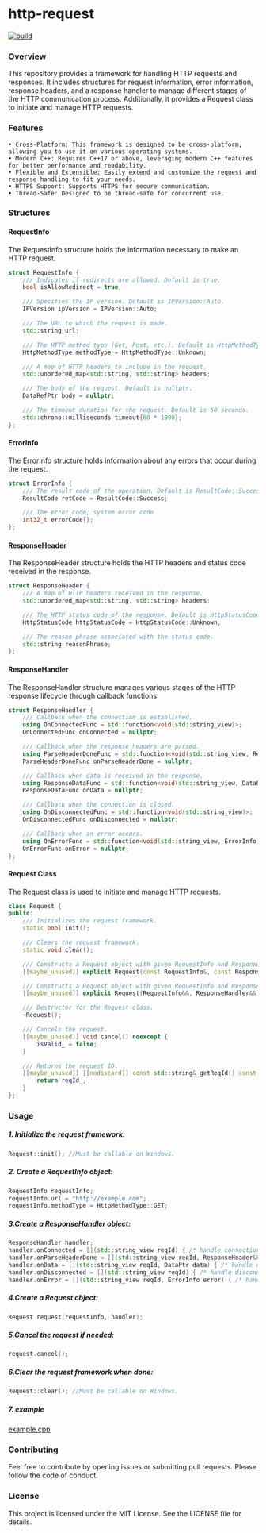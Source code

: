 # http-request
[![build](https://github.com/Nevermore1994/http-request/workflows/build/badge.svg)](https://github.com/Nevermore1994/http-request/actions)
### Overview
This repository provides a framework for handling HTTP requests and responses. It includes structures for request information, error information, response headers, and a response handler to manage different stages of the HTTP communication process. Additionally, it provides a Request class to initiate and manage HTTP requests.

### Features

    • Cross-Platform: This framework is designed to be cross-platform, allowing you to use it on various operating systems.
    • Modern C++: Requires C++17 or above, leveraging modern C++ features for better performance and readability.
    • Flexible and Extensible: Easily extend and customize the request and response handling to fit your needs.
    • HTTPS Support: Supports HTTPS for secure communication.
    • Thread-Safe: Designed to be thread-safe for concurrent use.

### Structures

#### RequestInfo
The RequestInfo structure holds the information necessary to make an HTTP request.
```c++
struct RequestInfo {
    /// Indicates if redirects are allowed. Default is true.
    bool isAllowRedirect = true;

    /// Specifies the IP version. Default is IPVersion::Auto.
    IPVersion ipVersion = IPVersion::Auto;

    /// The URL to which the request is made.
    std::string url;

    /// The HTTP method type (Get, Post, etc.). Default is HttpMethodType::Unknown.
    HttpMethodType methodType = HttpMethodType::Unknown;

    /// A map of HTTP headers to include in the request.
    std::unordered_map<std::string, std::string> headers;

    /// The body of the request. Default is nullptr.
    DataRefPtr body = nullptr;

    /// The timeout duration for the request. Default is 60 seconds.
    std::chrono::milliseconds timeout{60 * 1000};
};
```

#### ErrorInfo
The ErrorInfo structure holds information about any errors that occur during the request.
```c++
struct ErrorInfo {
    /// The result code of the operation. Default is ResultCode::Success.
    ResultCode retCode = ResultCode::Success;

    /// The error code, system error code
    int32_t errorCode{};
};
```

#### ResponseHeader
The ResponseHeader structure holds the HTTP headers and status code received in the response.
```c++
struct ResponseHeader {
    /// A map of HTTP headers received in the response.
    std::unordered_map<std::string, std::string> headers;

    /// The HTTP status code of the response. Default is HttpStatusCode::Unknown.
    HttpStatusCode httpStatusCode = HttpStatusCode::Unknown;

    /// The reason phrase associated with the status code.
    std::string reasonPhrase;
};
```

#### ResponseHandler
The ResponseHandler structure manages various stages of the HTTP response lifecycle through callback functions.
```c++
struct ResponseHandler {
    /// Callback when the connection is established.
    using OnConnectedFunc = std::function<void(std::string_view)>;
    OnConnectedFunc onConnected = nullptr;

    /// Callback when the response headers are parsed.
    using ParseHeaderDoneFunc = std::function<void(std::string_view, ResponseHeader&&)>;
    ParseHeaderDoneFunc onParseHeaderDone = nullptr;

    /// Callback when data is received in the response.
    using ResponseDataFunc = std::function<void(std::string_view, DataPtr data)>;
    ResponseDataFunc onData = nullptr;

    /// Callback when the connection is closed.
    using OnDisconnectedFunc = std::function<void(std::string_view)>;
    OnDisconnectedFunc onDisconnected = nullptr;

    /// Callback when an error occurs.
    using OnErrorFunc = std::function<void(std::string_view, ErrorInfo)>;
    OnErrorFunc onError = nullptr;
};
```

#### Request Class
The Request class is used to initiate and manage HTTP requests.
```c++
class Request {
public:
    /// Initializes the request framework.
    static bool init();

    /// Clears the request framework.
    static void clear();

    /// Constructs a Request object with given RequestInfo and ResponseHandler. May cause performance degradation due to data copying.
    [[maybe_unused]] explicit Request(const RequestInfo&, const ResponseHandler& );

    /// Constructs a Request object with given RequestInfo and ResponseHandler using move semantics.
    [[maybe_unused]] explicit Request(RequestInfo&&, ResponseHandler&&);

    /// Destructor for the Request class.
    ~Request();

    /// Cancels the request.
    [[maybe_unused]] void cancel() noexcept {
        isValid_ = false;
    }

    /// Returns the request ID.
    [[maybe_unused]] [[nodiscard]] const std::string& getReqId() const {
        return reqId_;
    }
};
```
### Usage
##### 1.	Initialize the request framework:
```c++
Request::init(); //Must be callable on Windows.
```

##### 2. Create a RequestInfo object:
```c++
RequestInfo requestInfo;
requestInfo.url = "http://example.com";
requestInfo.methodType = HttpMethodType::GET;
```

##### 3.Create a ResponseHandler object:
```c++
ResponseHandler handler;
handler.onConnected = [](std::string_view reqId) { /* handle connection */ };
handler.onParseHeaderDone = [](std::string_view reqId, ResponseHeader&& header) { /* handle header parsing */ };
handler.onData = [](std::string_view reqId, DataPtr data) { /* handle data */ };
handler.onDisconnected = [](std::string_view reqId) { /* handle disconnection */ };
handler.onError = [](std::string_view reqId, ErrorInfo error) { /* handle error */ };
```

##### 4.Create a Request object:
```c++
Request request(requestInfo, handler);
```

##### 5.Cancel the request if needed:
```c++
request.cancel();
```

##### 6.Clear the request framework when done:
```c++
Request::clear(); //Must be callable on Windows.
```

##### 7. example
[example.cpp](example.cpp)

### Contributing
Feel free to contribute by opening issues or submitting pull requests. Please follow the code of conduct.

### License
This project is licensed under the MIT License. See the LICENSE file for details.
